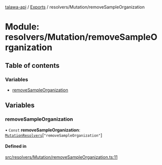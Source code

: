 [talawa-api](../README.md) / [Exports](../modules.md) / resolvers/Mutation/removeSampleOrganization

# Module: resolvers/Mutation/removeSampleOrganization

## Table of contents

### Variables

- [removeSampleOrganization](resolvers_Mutation_removeSampleOrganization.md#removesampleorganization)

## Variables

### removeSampleOrganization

• `Const` **removeSampleOrganization**: [`MutationResolvers`](types_generatedGraphQLTypes.md#mutationresolvers)[``"removeSampleOrganization"``]

#### Defined in

[src/resolvers/Mutation/removeSampleOrganization.ts:11](https://github.com/PalisadoesFoundation/talawa-api/blob/362768f/src/resolvers/Mutation/removeSampleOrganization.ts#L11)

